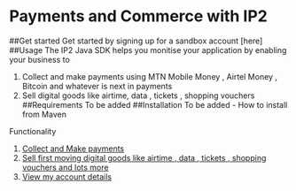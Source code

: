 # Payments and Commerce with IP2
##Get started 
Get started by signing up for a sandbox account [here] 
##Usage 
The IP2 Java SDK helps you monitise your application by enabling your business to      
1. Collect and make payments using MTN Mobile Money , Airtel Money , Bitcoin and whatever is next in payments    
2. Sell digital goods like airtime, data , tickets , shopping vouchers     
##Requirements 
To be added 
##Installation
To be added - How to install from Maven 

Functionality    
1. [Collect and Make payments](https://github.com/IP2Labs/ip2-sdk-net/wiki/Payments)  
2. [Sell first moving digital goods like airtime , data , tickets , shopping vouchers and lots more](https://github.com/IP2Labs/ip2-sdk-net/wiki/Commerce)    
3. [View my account details](https://github.com/IP2Labs/ip2-sdk-net/wiki/Accounts)   

